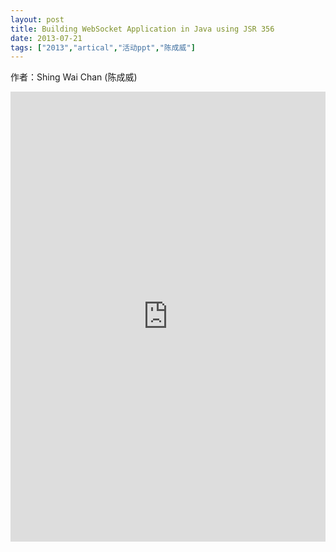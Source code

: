 ```yaml
---
layout: post
title: Building WebSocket Application in Java using JSR 356
date: 2013-07-21
tags: ["2013","artical","活动ppt","陈成威"]
---
```


作者：Shing Wai Chan (陈成威)

<embed src="http://greenteajug.github.io/images/ORACLE_陈成威_WebSocket.pdf" type="application/pdf" height="720" width="100%" />